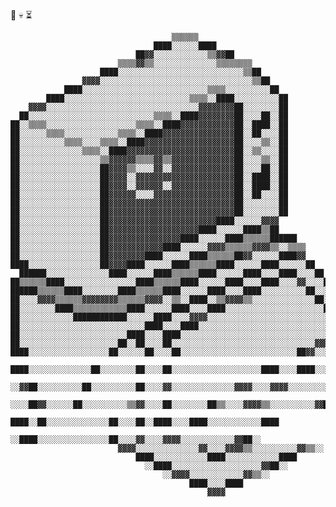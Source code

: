 🌷 💀 ⏳

                                        ▒▒▒▒▒▒                                          
                                    ████░░░░░░████                                      
                                ██▓▓░░░░░░░░░░░░▒▒▓▓██                                  
                            ▒▒▒▒▓▓▒▒░░░░░░░░░░░░░░▒▒▒▒▒▒▒▒                              
                        ████░░░░░░░░░░░░░░░░░░░░░░░░░░░░▒▒██                            
                    ▓▓▓▓░░░░░░░░░░░░░░░░░░░░░░░░░░░░░░░░░░▒▒██                          
                ████░░░░░░░░░░░░░░░░░░░░░░░░░░░░▒▒▒▒░░░░░░░░░░██                        
            ████░░░░░░░░░░░░░░░░░░░░░░░░░░░░▒▒▒▒░░████░░░░░░░░░░██                      
        ▓▓▓▓░░░░░░░░░░░░░░░░░░░░░░░░░░░░░░░░░░▓▓▓▓▓▓▓▓██░░░░░░░░██                      
      ██░░░░░░░░░░░░░░░░░░░░░░░░░░░░▒▒▒▒░░████▓▓▓▓▓▓▓▓██░░░░██░░██                      
    ██░░▒▒▒▒░░░░░░░░░░░░░░░░░░░░▒▒▒▒░░████▓▓▓▓▓▓▓▓▓▓▓▓██░░████░░██                      
    ██░░░░░░▒▒▒▒░░░░░░░░░░░░▒▒▒▒░░████▓▓▓▓▓▓▓▓▓▓▓▓▓▓▓▓██░░██░░░░██                      
    ██░░░░░░░░░░▒▒▒▒░░░░▒▒▒▒░░████▓▓▓▓▓▓▓▓▓▓▓▓▓▓▓▓▓▓▓▓██░░░░▒▒░░██                      
    ██░░░░░░░░░░░░░░▒▒▒▒░░████▓▓▓▓▓▓▓▓▓▓▓▓▓▓▓▓▓▓▓▓▓▓▓▓██░░▒▒░░░░██                      
    ██░░░░░░░░░░░░░░░░░░▒▒▓▓▓▓▓▓▒▒▒▒▓▓▒▒▓▓▓▓▓▓▓▓▓▓▓▓▓▓██░░░░▒▒░░██                      
    ██░░░░░░░░░░░░░░░░░░██▓▓▓▓▒▒░░░░▓▓░░▓▓▓▓▓▓▓▓▓▓▓▓▓▓██░░░░██░░██                      
    ██░░░░░░░░░░░░░░░░░░██▓▓▓▓░░▓▓▓▓▓▓▓▓▓▓▓▓▓▓▓▓▓▓▓▓▓▓██░░████░░██                      
    ██░░░░░░░░░░░░░░░░░░██▓▓▓▓░░▓▓▓▓▓▓░░▓▓▓▓▓▓▓▓▓▓▓▓▓▓██░░████░░██                      
    ██░░░░░░░░░░░░░░░░░░██▓▓▓▓▓▓░░░░▓▓▓▓▓▓▓▓▓▓▓▓▓▓▓▓▓▓██░░██░░░░██                      
    ██░░░░░░░░░░░░░░░░░░██▓▓▓▓▓▓▓▓▓▓▓▓▓▓▓▓▓▓▓▓▓▓▓▓▓▓▓▓██░░░░░░░░██                      
    ██░░░░░░░░░░░░░░░░░░██▓▓▓▓▓▓▓▓▓▓▓▓▓▓▓▓▓▓▓▓▓▓▓▓▓▓▓▓██░░░░░░░░██                      
    ██░░░░░░░░░░░░░░░░░░██▓▓▓▓▓▓▓▓▓▓▓▓▓▓▓▓▓▓▓▓▓▓▓▓████░░░░░░▓▓▓▓                        
    ██░░░░░░░░░░░░░░░░░░██▓▓▓▓▓▓▓▓▓▓▓▓▓▓▓▓▓▓▓▓████░░░░░░████▒▒██                        
    ██░░░░░░░░░░░░░░░░░░██▓▓▓▓▓▓▓▓▓▓▓▓▓▓▓▓████░░░░░░████▒▒▒▒▒▒██████                    
    ██░░░░░░░░░░░░░░░░░░██▓▓▓▓▓▓▓▓▓▓▓▓████░░░░░░▓▓▓▓▒▒▒▒▒▒▓▓▓▓▒▒░░▒▒▒▒                  
    ██░░░░░░░░░░░░░░░░░░██▓▓▓▓▓▓▓▓████░░░░░░████▒▒▒▒▒▒██▓▓░░░░░░████▓▓                  
    ████░░░░░░░░░░░░░░░░██▓▓▓▓████░░░░░░████▒▒▒▒▒▒████░░░░░░████░░░░░░██                
      ██████░░░░░░░░░░░░░░████░░░░░░████▒▒▒▒▒▒████░░░░░░████░░░░████░░░░██              
    ██▒▒▒▒▒▒████░░░░░░░░░░░░░░░░████▒▒▒▒▒▒████░░░░░░████░░░░████░░░░▓▓░░░░██            
    ██████▒▒▒▒▒▒████░░░░░░░░████▒▒▒▒▒▒████░░░░░░████░░░░████░░░░░░░░░░██░░░░██          
    ██░░░░▓▓▓▓▒▒▒▒▒▒▓▓▓▓▓▓▓▓▒▒▒▒▒▒▓▓▓▓░░▒▒░░████░░▒▒▓▓▓▓▒▒░░░░░░░░░░░░░░██░░░░██        
    ██░░░░░░░░████▒▒▒▒▒▒▒▒▒▒▒▒████░░░░░░████░░░░████░░░░░░░░░░░░░░░░░░░░░░██░░░░██      
    ██░░░░░░░░░░░░████████████░░░░░░████░░░░▓▓▓▓░░░░░░░░░░░░░░░░░░░░░░░░░░░░▓▓░░░░▓▓    
    ██░░░░░░░░░░░░░░░░░░░░░░░░░░░░████░░░░████░░░░░░░░░░░░░░░░░░░░░░░░░░░░░░░░░░██░░░░██  
    ██░░░░░░░░░░░░░░░░░░░░░░░░████░░░░████░░░░░░░░░░░░░░░░░░░░░░░░░░░░░░░░░░████░░░░██████
    ██░░░░░░░░░░░░░░░░░░░░░░██░░██░░░░██░░░░░░░░░░░░░░░░░░░░░░░░░░░░░░░░▓▓▓▓░░░░▓▓▓▓░░░░██
    ████░░░░░░░░░░░░░░░░░░██░░░░░░██░░░░██░░░░░░░░░░░░░░░░░░░░░░░░░░██▓▓░░░░████░░░░░░░░██
        ████░░░░░░░░░░░░░░██░░░░░░░░██░░░░██░░░░░░░░░░░░░░░░░░░░████░░░░████░░░░░░░░░░░░██
          ░░▓▓██░░░░░░░░░░██░░░░░░░░░░██░░░░▓▓░░░░░░░░░░░░░░▓▓▓▓░░░░▓▓▓▓░░░░░░░░░░░░██▓▓░░
            ░░░░██▓▓░░░░░░██░░░░░░░░░░▒▒▓▓░░░░██░░░░░░░░██▒▒░░░░▓▓▓▓▒▒░░░░░░░░░░▓▓██░░░░  
                    ████░░██░░░░░░░░░░░░░░██░░░░██░░████░░░░████░░░░░░░░░░░░████          
                      ░░████░░░░░░░░░░░░░░░░██░░░░▓▓░░░░▓▓▓▓░░░░░░░░░░░░▓▓██░░            
                            ▓▓▓▓░░░░░░░░░░░░░░▓▓░░░░▓▓▓▓▒▒░░░░░░░░░░▓▓▒▒░░                
                                ████░░░░░░░░░░░░████░░░░░░░░░░░░████                      
                                  ░░████░░░░░░░░░░░░░░░░░░░░▓▓██░░                        
                                      ░░▓▓▓▓░░░░░░░░░░░░▓▓▒▒░░                            
                                            ████░░░░████                                  
                                                ▓▓▓▓                                      
